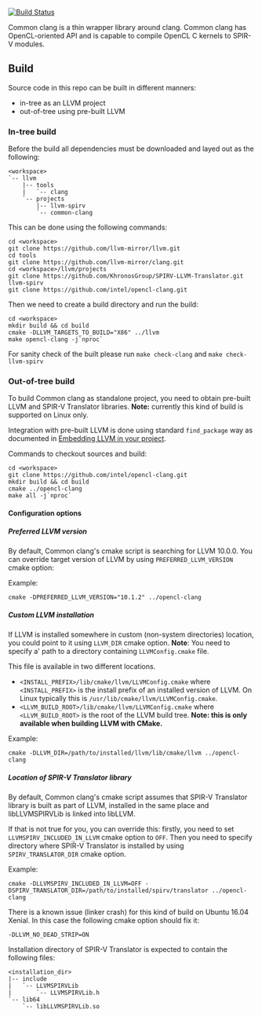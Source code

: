 [![Build Status](https://travis-ci.com/intel/opencl-clang.svg?branch=master)](https://travis-ci.com/intel/opencl-clang)

Common clang is a thin wrapper library around clang. Common clang has
OpenCL-oriented API and is capable to compile OpenCL C kernels to SPIR-V
modules.

## Build

Source code in this repo can be built in different manners:
* in-tree as an LLVM project
* out-of-tree using pre-built LLVM

### In-tree build

Before the build all dependencies must be downloaded and layed out as the
following:

```
<workspace>
`-- llvm
    |-- tools
    |   `-- clang
    `-- projects
        |-- llvm-spirv
        `-- common-clang
```

This can be done using the following commands:
```
cd <workspace>
git clone https://github.com/llvm-mirror/llvm.git
cd tools
git clone https://github.com/llvm-mirror/clang.git
cd <workspace>/llvm/projects
git clone https://github.com/KhronosGroup/SPIRV-LLVM-Translator.git llvm-spirv
git clone https://github.com/intel/opencl-clang.git
```

Then we need to create a build directory and run the build:
```
cd <workspace>
mkdir build && cd build
cmake -DLLVM_TARGETS_TO_BUILD="X86" ../llvm
make opencl-clang -j`nproc`
```

For sanity check of the built please run `make check-clang` and
`make check-llvm-spirv`

### Out-of-tree build

To build Common clang as standalone project, you need to obtain pre-built LLVM
and SPIR-V Translator libraries. **Note:** currently this kind of build is
supported on Linux only.

Integration with pre-built LLVM is done using standard `find_package` way as
documented in [Embedding LLVM in your project](https://llvm.org/docs/CMake.html#embedding-llvm-in-your-project).

Commands to checkout sources and build:
```
cd <workspace>
git clone https://github.com/intel/opencl-clang.git
mkdir build && cd build
cmake ../opencl-clang
make all -j`nproc`
```

#### Configuration options

##### Preferred LLVM version

By default, Common clang's cmake script is searching for LLVM 10.0.0. You can
override target version of LLVM by using `PREFERRED_LLVM_VERSION` cmake option:

Example:
```
cmake -DPREFERRED_LLVM_VERSION="10.1.2" ../opencl-clang
```

##### Custom LLVM installation

If LLVM is installed somewhere in custom (non-system directories) location, you
could point to it using `LLVM_DIR` cmake option. **Note**: You need to specify a'
path to a directory containing `LLVMConfig.cmake` file.

This file is available in two different locations.
* `<INSTALL_PREFIX>/lib/cmake/llvm/LLVMConfig.cmake` where `<INSTALL_PREFIX>`
  is the install prefix of an installed version of LLVM. On Linux typically this
  is `/usr/lib/cmake/llvm/LLVMConfig.cmake`.
* `<LLVM_BUILD_ROOT>/lib/cmake/llvm/LLVMConfig.cmake` where `<LLVM_BUILD_ROOT>`
  is the root of the LLVM build tree.
  **Note: this is only available when building LLVM with CMake.**

Example:
```
cmake -DLLVM_DIR=/path/to/installed/llvm/lib/cmake/llvm ../opencl-clang
```

##### Location of SPIR-V Translator library

By default, Common clang's cmake script assumes that SPIR-V Translator library
is built as part of LLVM, installed in the same place and libLLVMSPIRVLib is
linked into libLLVM.

If that is not true for you, you can override this: firstly, you need to set
`LLVMSPIRV_INCLUDED_IN_LLVM` cmake option to `OFF`. Then you need to specify
directory where SPIR-V Translator is installed by using `SPIRV_TRANSLATOR_DIR`
cmake option.

Example:
```
cmake -DLLVMSPIRV_INCLUDED_IN_LLVM=OFF -DSPIRV_TRANSLATOR_DIR=/path/to/installed/spirv/translator ../opencl-clang
```

There is a known issue (linker crash) for this kind of build on Ubuntu 16.04 Xenial.
In this case the following cmake option should fix it:
```
-DLLVM_NO_DEAD_STRIP=ON
```

Installation directory of SPIR-V Translator is expected to contain the
following files:
```
<installation_dir>
|-- include
|   `-- LLVMSPIRVLib
|       `-- LLVMSPIRVLib.h
`-- lib64
    `-- libLLVMSPIRVLib.so
```
